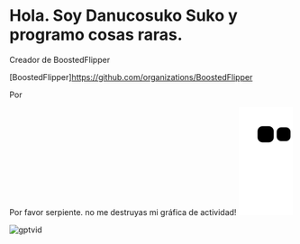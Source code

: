 # Hola. Soy Danucosuko Suko y programo cosas raras.

Creador de BoostedFlipper

[BoostedFlipper]https://github.com/organizations/BoostedFlipper

Por

Por favor serpiente. no me destruyas mi gráfica de actividad!
![snake gif](https://github.com/danucosukosuko/danucosukosuko/blob/output/github-contribution-grid-snake.svg)


![gptvid](https://openaicom.imgix.net/b11fba8c-c51f-41c1-95b8-cc55db89af49/gpt-4-motif.svg?fm=auto&auto=compress,format&fit=min&w=1919&h=480)
